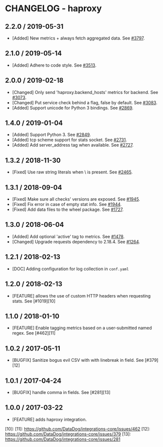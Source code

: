 # CHANGELOG - haproxy

## 2.2.0 / 2019-05-31

* [Added] New metrics + always fetch aggregated data. See [#3797](https://github.com/DataDog/integrations-core/pull/3797).

## 2.1.0 / 2019-05-14

* [Added] Adhere to code style. See [#3513](https://github.com/DataDog/integrations-core/pull/3513).

## 2.0.0 / 2019-02-18

* [Changed] Only send 'haproxy.backend_hosts' metrics for backend. See [#3073](https://github.com/DataDog/integrations-core/pull/3073).
* [Changed] Put service check behind a flag, false by default. See [#3083](https://github.com/DataDog/integrations-core/pull/3083).
* [Added] Support unicode for Python 3 bindings. See [#2869](https://github.com/DataDog/integrations-core/pull/2869).

## 1.4.0 / 2019-01-04

* [Added] Support Python 3. See [#2849][1].
* [Added] tcp scheme support for stats socket. See [#2731][2].
* [Added] Add server_address tag when available. See [#2727][3].

## 1.3.2 / 2018-11-30

* [Fixed] Use raw string literals when \ is present. See [#2465][4].

## 1.3.1 / 2018-09-04

* [Fixed] Make sure all checks' versions are exposed. See [#1945][5].
* [Fixed] Fix error in case of empty stat info. See [#1944][6].
* [Fixed] Add data files to the wheel package. See [#1727][7].

## 1.3.0 / 2018-06-04

* [Added] Add optional 'active' tag to metrics. See [#1478][8].
* [Changed] Upgrade requests dependency to 2.18.4. See [#1264][9].

## 1.2.1 / 2018-02-13

* [DOC] Adding configuration for log collection in `conf.yaml`

## 1.2.0 / 2018-02-13

* [FEATURE] allows the use of custom HTTP headers when requesting stats. See [#1019][10]

## 1.1.0 / 2018-01-10

* [FEATURE] Enable tagging metrics based on a user-submitted named regex. See [#462][11]

## 1.0.2 / 2017-05-11

* [BUGFIX] Sanitize bogus evil CSV with with linebreak in field. See [#379][12]

## 1.0.1 / 2017-04-24

* [BUGFIX] handle comma in fields. See [#281][13]

## 1.0.0 / 2017-03-22

* [FEATURE] adds haproxy integration.

<!--- The following link definition list is generated by PimpMyChangelog --->
[1]: https://github.com/DataDog/integrations-core/pull/2849
[2]: https://github.com/DataDog/integrations-core/pull/2731
[3]: https://github.com/DataDog/integrations-core/pull/2727
[4]: https://github.com/DataDog/integrations-core/pull/2465
[5]: https://github.com/DataDog/integrations-core/pull/1945
[6]: https://github.com/DataDog/integrations-core/pull/1944
[7]: https://github.com/DataDog/integrations-core/pull/1727
[8]: https://github.com/DataDog/integrations-core/pull/1478
[9]: https://github.com/DataDog/integrations-core/pull/1264
[10]: 
[11]: https://github.com/DataDog/integrations-core/issues/462
[12]: https://github.com/DataDog/integrations-core/issues/379
[13]: https://github.com/DataDog/integrations-core/issues/281
